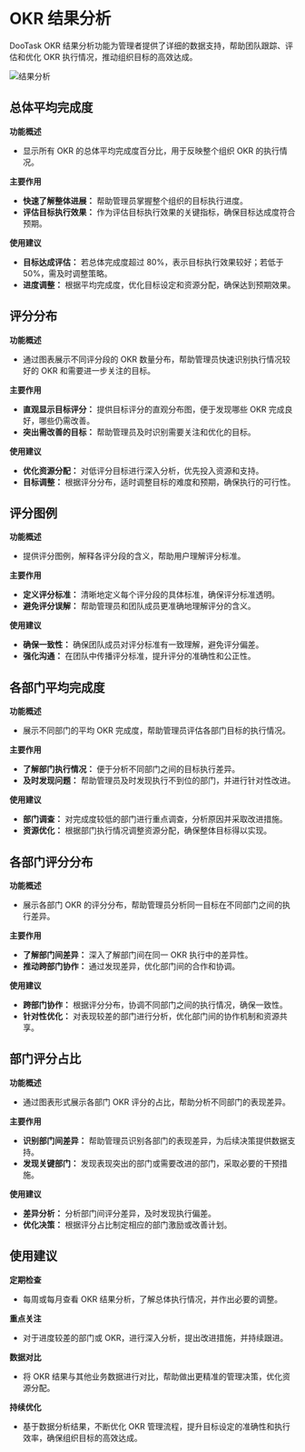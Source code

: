 # OKR 结果分析

DooTask OKR 结果分析功能为管理者提供了详细的数据支持，帮助团队跟踪、评估和优化 OKR 执行情况，推动组织目标的高效达成。

![结果分析](/images/zh/okr_pic_3.png)

## **总体平均完成度**

**功能概述**
- 显示所有 OKR 的总体平均完成度百分比，用于反映整个组织 OKR 的执行情况。

**主要作用**
- **快速了解整体进展：** 帮助管理员掌握整个组织的目标执行进度。
- **评估目标执行效果：** 作为评估目标执行效果的关键指标，确保目标达成度符合预期。

**使用建议**
- **目标达成评估：** 若总体完成度超过 80%，表示目标执行效果较好；若低于 50%，需及时调整策略。
- **进度调整：** 根据平均完成度，优化目标设定和资源分配，确保达到预期效果。


## **评分分布**

**功能概述**
- 通过图表展示不同评分段的 OKR 数量分布，帮助管理员快速识别执行情况较好的 OKR 和需要进一步关注的目标。

**主要作用**
- **直观显示目标评分：** 提供目标评分的直观分布图，便于发现哪些 OKR 完成良好，哪些仍需改善。
- **突出需改善的目标：** 帮助管理员及时识别需要关注和优化的目标。

**使用建议**
- **优化资源分配：** 对低评分目标进行深入分析，优先投入资源和支持。
- **目标调整：** 根据评分分布，适时调整目标的难度和预期，确保执行的可行性。


## **评分图例**

**功能概述**
- 提供评分图例，解释各评分段的含义，帮助用户理解评分标准。

**主要作用**
- **定义评分标准：** 清晰地定义每个评分段的具体标准，确保评分标准透明。
- **避免评分误解：** 帮助管理员和团队成员更准确地理解评分的含义。

**使用建议**
- **确保一致性：** 确保团队成员对评分标准有一致理解，避免评分偏差。
- **强化沟通：** 在团队中传播评分标准，提升评分的准确性和公正性。


## **各部门平均完成度**

**功能概述**
- 展示不同部门的平均 OKR 完成度，帮助管理员评估各部门目标的执行情况。

**主要作用**
- **了解部门执行情况：** 便于分析不同部门之间的目标执行差异。
- **及时发现问题：** 帮助管理员及时发现执行不到位的部门，并进行针对性改进。

**使用建议**
- **部门调查：** 对完成度较低的部门进行重点调查，分析原因并采取改进措施。
- **资源优化：** 根据部门执行情况调整资源分配，确保整体目标得以实现。


## **各部门评分分布**

**功能概述**
- 展示各部门 OKR 的评分分布，帮助管理员分析同一目标在不同部门之间的执行差异。

**主要作用**
- **了解部门间差异：** 深入了解部门间在同一 OKR 执行中的差异性。
- **推动跨部门协作：** 通过发现差异，优化部门间的合作和协调。

**使用建议**
- **跨部门协作：** 根据评分分布，协调不同部门之间的执行情况，确保一致性。
- **针对性优化：** 对表现较差的部门进行分析，优化部门间的协作机制和资源共享。


## **部门评分占比**

**功能概述**
- 通过图表形式展示各部门 OKR 评分的占比，帮助分析不同部门的表现差异。

**主要作用**
- **识别部门间差异：** 帮助管理员识别各部门的表现差异，为后续决策提供数据支持。
- **发现关键部门：** 发现表现突出的部门或需要改进的部门，采取必要的干预措施。

**使用建议**
- **差异分析：** 分析部门间评分差异，及时发现执行偏差。
- **优化决策：** 根据评分占比制定相应的部门激励或改善计划。


## **使用建议**

**定期检查**
- 每周或每月查看 OKR 结果分析，了解总体执行情况，并作出必要的调整。

**重点关注**
- 对于进度较差的部门或 OKR，进行深入分析，提出改进措施，并持续跟进。

**数据对比**
- 将 OKR 结果与其他业务数据进行对比，帮助做出更精准的管理决策，优化资源分配。

**持续优化**
- 基于数据分析结果，不断优化 OKR 管理流程，提升目标设定的准确性和执行效率，确保组织目标的高效达成。
